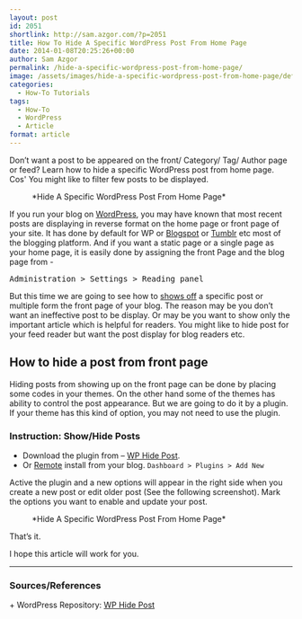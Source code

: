 ```yaml
---
layout: post
id: 2051
shortlink: http://sam.azgor.com/?p=2051
title: How To Hide A Specific WordPress Post From Home Page
date: 2014-01-08T20:25:26+00:00
author: Sam Azgor
permalink: /hide-a-specific-wordpress-post-from-home-page/
image: /assets/images/hide-a-specific-wordpress-post-from-home-page/default.png
categories:
  - How-To Tutorials
tags:
  - How-To
  - WordPress
  - Article
format: article
---
```

<p>Don’t want a post to be appeared on the front/ Category/ Tag/ Author page or feed? Learn how to hide a specific WordPress post from home page. Cos' You might like to filter few posts to be displayed.</p>

<figure>
<amp-img src="https://static.azgor.com/wp-content/uploads/Hide.jpg" alt="Hide A Specific WordPress Post From Home Page" width="683" height="384" layout="responsive">
</amp-img>
<figcaption>*Hide A Specific WordPress Post From Home Page* 
</figcaption>
</figure>

<p>If you run your blog on <a href="/how-to-remove-category-slug-from-wordpress-url" title="How To Remove Category Slug From WordPress URL">WordPress</a>, you may have known that most recent posts are displaying in reverse format on the home page or front page of your site. It has done by default for WP or <a href="/how-to-setup-and-active-twitter-card-on-blogger" title="Setup and Active Twitter Card on Blogspot Blog">Blogspot</a> or <a href="/add-relnofollow-to-external-links-in-tumblr-blog" title="Add Rel=”Nofollow” to External Links In Tumblr Blog">Tumblr</a> etc most of the blogging platform. And if you want a static page or a single page as your home page, it is easily done by assigning the front Page and the blog page from -</p>

<pre>Administration &gt; Settings &gt; Reading panel</pre>

<p>But this time we are going to see how to <a href="/how-to-block-adsense-being-shown-in-specific-countries" title="How to Block AdSense Being Shown In Specific Countries">shows off</a> a specific post or multiple form the front page of your blog. The reason may be you don&#8217;t want an ineffective post to be display. Or may be you want to show only the important article which is helpful for readers. You might like to hide post for your feed reader but want the post display for blog readers etc.</p>

<h2>How to hide a post from front page</h2>

<p>Hiding posts from showing up on the front page can be done by placing some codes in your themes. On the other hand some of the themes has ability to control the post appearance. But we are going to do it by a plugin. If your theme has this kind of option, you may not need to use the plugin.</p>

<h3>Instruction: Show/Hide Posts</h3>
<ul>
<li>Download the plugin from &#8211; <a href="https://wordpress.org/plugins/wp-hide-post/" title="WP Hide Post">WP Hide Post</a>.</li>
<li>Or <a href="/remote-upload-images-to-wordpress-com" title="Remote Upload Images To WordPress.Com">Remote</a> install from your blog. <code>Dashboard &gt; Plugins &gt; Add New</code></li>
</ul>

<p>Active the plugin and a new options will appear in the right side when you create a new post or edit older post (See the following screenshot).  Mark the options you want to enable and update your post.</p>

<figure>
<amp-img src="https://static.azgor.com/wp-content/uploads/Hide-A-Specific-WordPress-Post-From-Home-Page.jpg" alt="Hide A Specific WordPress Post From Home Page" width="683" height="384" layout="responsive">
</amp-img>
<figcaption>*Hide A Specific WordPress Post From Home Page* 
</figcaption>
</figure>

<p>That&#8217;s it. </p>
<p>I hope this article will work for you.</p>

<hr>

<footer>
  <h3>Sources/References</h3>
+ WordPress Repository: <a href="https://wordpress.org/plugins/wp-hide-post/">WP Hide Post</a>
</footer>
